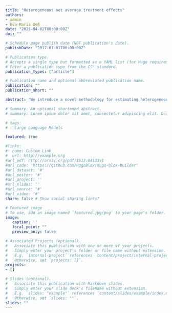 ```yaml
---
title: "Heterogeneous net average treatment effects"
authors:
- admin
- Eva-Maria Oeß
date: "2025-04-02T00:00:00Z"
doi: ""

# Schedule page publish date (NOT publication's date).
publishDate: "2017-01-01T00:00:00Z"

# Publication type.
# Accepts a single type but formatted as a YAML list (for Hugo requirements).
# Enter a publication type from the CSL standard.
publication_types: ["article"]

# Publication name and optional abbreviated publication name.
publication: ""
publication_short: ""

abstract: "We introduce a novel methodology for estimating heterogeneous net treatment effects under unit-varying outcome and cost effects. Our approach is designed for optimal assignment of a binary treatment that induces a cost-benefit trade-off: First, it enables identification of the target population for which the treatment effect is larger than or equal to the cost effect. Second, it allows for direct prioritization of the treatment assignment via the effect size. Using a generalized random forest, we minimize a joint loss function based on the local difference between the two effects. We show that our approach targets a different splitting criterion that achieves a lower mean squared error compared to separate effect estimation and subsequent differencing, if the treatment and cost effects are correlated. In a simulation study, we confirm these findings for finite samples. Additionally, we discuss an empirical application. We use data from a large nonprofit organization to analyze the net effect of a fundraising campaign to increase pledge payments while avoiding donor attrition."

# Summary. An optional shortened abstract.
# summary: Lorem ipsum dolor sit amet, consectetur adipiscing elit. Duis posuere tellus ac convallis placerat. Proin tincidunt magna sed ex sollicitudin condimentum.

# tags:
# - Large Language Models

featured: true

#links:
#- name: Custom Link
#  url: http://example.org
#url_pdf: http://arxiv.org/pdf/1512.04133v1
#url_code: 'https://github.com/HugoBlox/hugo-blox-builder'
#url_dataset: '#'
#url_poster: '#'
#url_project: ''
#url_slides: ''
#url_source: '#'
#url_video: '#'
share: false # Show social sharing links?

# Featured image
# To use, add an image named `featured.jpg/png` to your page's folder. 
image:
   caption: ''
   focal_point: ""
   preview_only: false

# Associated Projects (optional).
#   Associate this publication with one or more of your projects.
#   Simply enter your project's folder or file name without extension.
#   E.g. `internal-project` references `content/project/internal-project/index.md`.
#   Otherwise, set `projects: []`.
projects:
- []

# Slides (optional).
#   Associate this publication with Markdown slides.
#   Simply enter your slide deck's filename without extension.
#   E.g. `slides: "example"` references `content/slides/example/index.md`.
#   Otherwise, set `slides: ""`.
slides: ""
---
```





